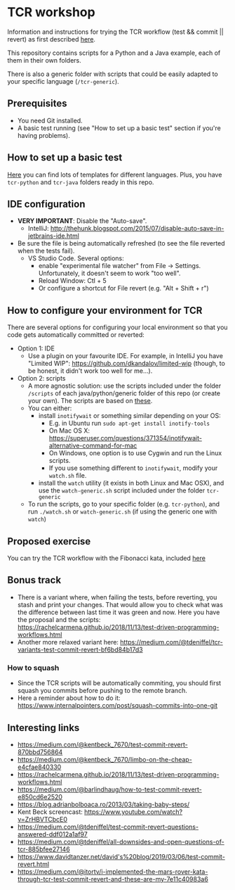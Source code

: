 # TCR workshop
Information and instructions for trying the TCR workflow (test && commit || revert) as first described [here](https://medium.com/@kentbeck_7670/test-commit-revert-870bbd756864).

This repository contains scripts for a Python and a Java example, each of them in their own folders.

There is also a generic folder with scripts that could be easily adapted to your specific language (`/tcr-generic`).


## Prerequisites
* You need Git installed.
* A basic test running (see "How to set up a basic test" section if you're having problems).


## How to set up a basic test
[Here](https://github.com/swkBerlin/kata-bootstraps) you can find lots of templates for different languages. Plus, you have `tcr-python` and `tcr-java` folders ready in this repo.


## IDE configuration
* **VERY IMPORTANT**: Disable the "Auto-save".
    - IntelliJ: http://thehunk.blogspot.com/2015/07/disable-auto-save-in-jetbrains-ide.html
* Be sure the file is being automatically refreshed (to see the file reverted when the tests fail).
    - VS Studio Code. Several options: 
        - enable "experimental file watcher" from File -> Settings. Unfortunately, it doesn't seem to work "too well".
        - Reload Window: Ctl + 5
        - Or configure a shortcut for File revert (e.g. "Alt + Shift + r")


## How to configure your environment for TCR
There are several options for configuring your local environment so that you code gets automatically committed or reverted:
* Option 1: IDE
    - Use a plugin on your favourite IDE. For example, in IntelliJ you have "Limited WIP": https://github.com/dkandalov/limited-wip (though, to be honest, it didn't work too well for me...).
* Option 2: scripts
    - A more agnostic solution: use the scripts included under the folder `/scripts` of each java/python/generic folder of this repo (or create your own). The scripts are based on [these](https://medium.com/@tdeniffel/real-world-tcr-bb9958234bf8).
    - You can either:
        - install `inotifywait` or something similar depending on your OS:
            - E.g. in Ubuntu run `sudo apt-get install inotify-tools`
            - On Mac OS X: https://superuser.com/questions/371354/inotifywait-alternative-command-for-mac
            - On Windows, one option is to use Cygwin and run the Linux scripts.
            - If you use something different to `inotifywait`, modify your `watch.sh` file.
        - install the `watch` utility (it exists in both Linux and Mac OSX), and use the `watch-generic.sh` script included under the folder `tcr-generic`
    - To run the scripts, go to your specific folder (e.g. `tcr-python`), and run `./watch.sh` or `watch-generic.sh` (if using the generic one with `watch`)


## Proposed exercise
You can try the TCR workflow with the Fibonacci kata, included [here](Fibonacci-kata.md)


## Bonus track
* There is a variant where, when failing the tests, before reverting, you stash and print your changes. That would allow you to check what was the difference between last time it was green and now. Here you have the proposal and the scripts: https://rachelcarmena.github.io/2018/11/13/test-driven-programming-workflows.html
* Another more relaxed variant here: https://medium.com/@tdeniffel/tcr-variants-test-commit-revert-bf6bd84b17d3

### How to squash
* Since the TCR scripts will be automatically commiting, you should first squash you commits before pushing to the remote branch.
* Here a reminder about how to do it: https://www.internalpointers.com/post/squash-commits-into-one-git


## Interesting links
* https://medium.com/@kentbeck_7670/test-commit-revert-870bbd756864 
* https://medium.com/@kentbeck_7670/limbo-on-the-cheap-e4cfae840330 
* https://rachelcarmena.github.io/2018/11/13/test-driven-programming-workflows.html 
* https://medium.com/@barlindhaug/how-to-test-commit-revert-e850cd6e2520 
* https://blog.adrianbolboaca.ro/2013/03/taking-baby-steps/ 
* Kent Beck screencast: https://www.youtube.com/watch?v=ZrHBVTCbcE0 
* https://medium.com/@tdeniffel/test-commit-revert-questions-answered-ddf012a1af97 
* https://medium.com/@tdeniffel/all-downsides-and-open-questions-of-tcr-885bfee27146 
* https://www.davidtanzer.net/david's%20blog/2019/03/06/test-commit-revert.html 
* https://medium.com/@itortv/i-implemented-the-mars-rover-kata-through-tcr-test-commit-revert-and-these-are-my-7e11c40983a6
